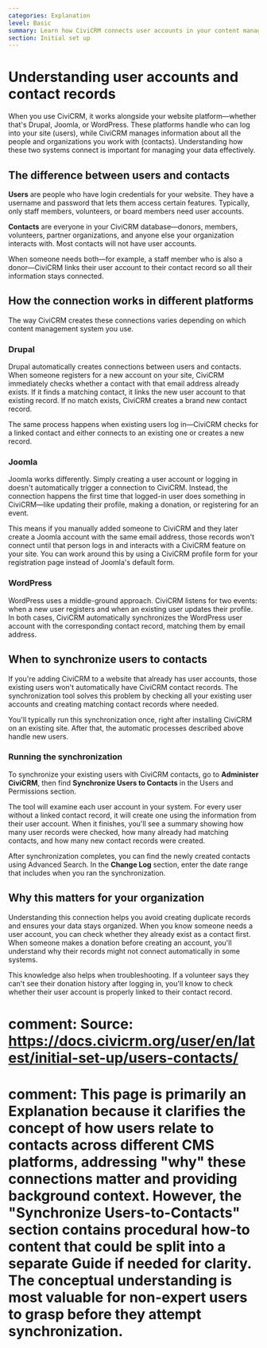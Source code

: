 ```yaml
---
categories: Explanation
level: Basic
summary: Learn how CiviCRM connects user accounts in your content management system (Drupal, Joomla, or WordPress) with contact records in CiviCRM.
section: Initial set up
---
```


# Understanding user accounts and contact records

When you use CiviCRM, it works alongside your website platform—whether that's Drupal, Joomla, or WordPress. These platforms handle who can log into your site (users), while CiviCRM manages information about all the people and organizations you work with (contacts). Understanding how these two systems connect is important for managing your data effectively.

## The difference between users and contacts

**Users** are people who have login credentials for your website. They have a username and password that lets them access certain features. Typically, only staff members, volunteers, or board members need user accounts.

**Contacts** are everyone in your CiviCRM database—donors, members, volunteers, partner organizations, and anyone else your organization interacts with. Most contacts will not have user accounts.

When someone needs both—for example, a staff member who is also a donor—CiviCRM links their user account to their contact record so all their information stays connected.

## How the connection works in different platforms

The way CiviCRM creates these connections varies depending on which content management system you use.

### Drupal

Drupal automatically creates connections between users and contacts. When someone registers for a new account on your site, CiviCRM immediately checks whether a contact with that email address already exists. If it finds a matching contact, it links the new user account to that existing record. If no match exists, CiviCRM creates a brand new contact record.

The same process happens when existing users log in—CiviCRM checks for a linked contact and either connects to an existing one or creates a new record.

### Joomla

Joomla works differently. Simply creating a user account or logging in doesn't automatically trigger a connection to CiviCRM. Instead, the connection happens the first time that logged-in user does something in CiviCRM—like updating their profile, making a donation, or registering for an event.

This means if you manually added someone to CiviCRM and they later create a Joomla account with the same email address, those records won't connect until that person logs in and interacts with a CiviCRM feature on your site. You can work around this by using a CiviCRM profile form for your registration page instead of Joomla's default form.

### WordPress

WordPress uses a middle-ground approach. CiviCRM listens for two events: when a new user registers and when an existing user updates their profile. In both cases, CiviCRM automatically synchronizes the WordPress user account with the corresponding contact record, matching them by email address.

## When to synchronize users to contacts

If you're adding CiviCRM to a website that already has user accounts, those existing users won't automatically have CiviCRM contact records. The synchronization tool solves this problem by checking all your existing user accounts and creating matching contact records where needed.

You'll typically run this synchronization once, right after installing CiviCRM on an existing site. After that, the automatic processes described above handle new users.

### Running the synchronization

To synchronize your existing users with CiviCRM contacts, go to **Administer CiviCRM**, then find **Synchronize Users to Contacts** in the Users and Permissions section.

The tool will examine each user account in your system. For every user without a linked contact record, it will create one using the information from their user account. When it finishes, you'll see a summary showing how many user records were checked, how many already had matching contacts, and how many new contact records were created.

After synchronization completes, you can find the newly created contacts using Advanced Search. In the **Change Log** section, enter the date range that includes when you ran the synchronization.

## Why this matters for your organization

Understanding this connection helps you avoid creating duplicate records and ensures your data stays organized. When you know someone needs a user account, you can check whether they already exist as a contact first. When someone makes a donation before creating an account, you'll understand why their records might not connect automatically in some systems.

This knowledge also helps when troubleshooting. If a volunteer says they can't see their donation history after logging in, you'll know to check whether their user account is properly linked to their contact record.

# comment: Source: https://docs.civicrm.org/user/en/latest/initial-set-up/users-contacts/
# comment: This page is primarily an Explanation because it clarifies the concept of how users relate to contacts across different CMS platforms, addressing "why" these connections matter and providing background context. However, the "Synchronize Users-to-Contacts" section contains procedural how-to content that could be split into a separate Guide if needed for clarity. The conceptual understanding is most valuable for non-expert users to grasp before they attempt synchronization.